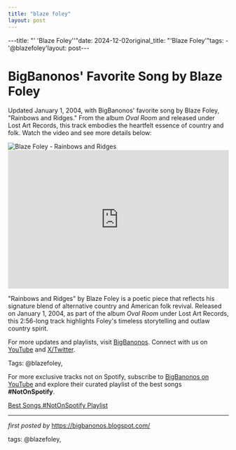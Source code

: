 ```yaml
---
title: "blaze foley"
layout: post
---
```

---title: "' 'Blaze Foley''"date: 2024-12-02original_title: "'Blaze Foley'"tags:  - '@blazefoley'layout: post---<!-- Post Title --><h1 >BigBanonos' Favorite Song by Blaze Foley</h1> <!-- Introductory Text --><p >Updated January 1, 2004, with BigBanonos' favorite song by Blaze Foley, "Rainbows and Ridges." From the album *Oval Room* and released under Lost Art Records, this track embodies the heartfelt essence of country and folk. Watch the video and see more details below:</p> <!-- Featured Image --><div > <img src="https://upload.wikimedia.org/wikipedia/en/6/61/Blaze_Foley.jpg" alt="Blaze Foley - Rainbows and Ridges" /></div> <!-- YouTube Video Embed --><div > <iframe width="100%" height="315" src="https://www.youtube.com/embed/kVmFhIw35SU" title="Rainbows and Ridges" frameborder="0" allow="accelerometer; autoplay; clipboard-write; encrypted-media; gyroscope; picture-in-picture; web-share" referrerpolicy="strict-origin-when-cross-origin" allowfullscreen></iframe></div> <!-- Song Information --><div > <p>"Rainbows and Ridges" by Blaze Foley is a poetic piece that reflects his signature blend of alternative country and American folk revival. Released on January 1, 2004, as part of the album *Oval Room* under Lost Art Records, this 2:56-long track highlights Foley's timeless storytelling and outlaw country spirit.</p></div> <!-- Footer Links --><div > <p>For more updates and playlists, visit <a href="https://bigbanonos.blogspot.com/" target="_blank">BigBanonos</a>. Connect with us on <a href="https://www.youtube.com/@BigBanonos" target="_blank">YouTube</a> and <a href="https://x.com/bigbanonos" target="_blank">X/Twitter</a>.</p></div> <!-- Tags --><p >Tags: @blazefoley,</p><!--Subscribe and Playlist Links--><div>    <p>For more exclusive tracks not on Spotify, subscribe to <a href="https://www.youtube.com/@BigBanonos" target="_blank">BigBanonos on YouTube</a> and explore their curated playlist of the best songs <strong>#NotOnSpotify</strong>.</p>    <p><a href="https://www.youtube.com/playlist?list=PLtuNtuTatqI0kFahUCbtbfenC_ET5O_tr" target="_blank">Best Songs #NotOnSpotify Playlist<br /></a></p></div><hr /><p><em>first posted by</em> <a href="https://bigbanonos.blogspot.com/" rel="noopener" target="_new">https://bigbanonos.blogspot.com/</a></p><p>tags: @blazefoley,</p>